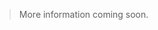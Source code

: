 <webui-data data-page-title="About {APP_NAME}" data-page-subtitle=""></webui-data>
<webui-data data-page-next-page='{"name":"Home","href":"/"}'></webui-data>

> More information coming soon.

<webui-content src="/d/en-US/about-stoic-dreams.md"></webui-content>
